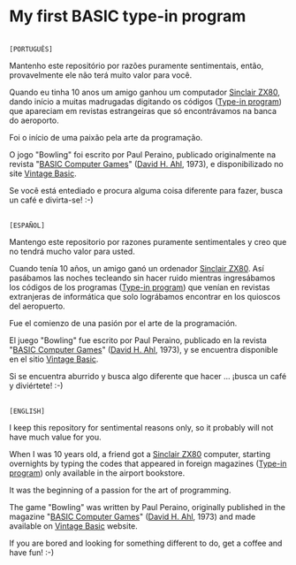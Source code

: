 # My first BASIC type-in program

\
`[PORTUGUÊS]`

Mantenho este repositório por razões puramente sentimentais, então, provavelmente ele não terá muito valor para você.

Quando eu tinha 10 anos um amigo ganhou um computador [Sinclair ZX80](https://pt.wikipedia.org/wiki/Sinclair_ZX80), dando início a muitas madrugadas digitando os códigos ([Type-in program](https://en.wikipedia.org/wiki/Type-in_program)) que apareciam em revistas estrangeiras que só encontrávamos na banca do aeroporto.

Foi o início de uma paixão pela arte da programação.

O jogo "Bowling" foi escrito por Paul Peraino, publicado originalmente na revista "[BASIC Computer Games](https://en.wikipedia.org/wiki/BASIC_Computer_Games)" ([David H. Ahl](https://en.wikipedia.org/wiki/David_H._Ahl), 1973), e disponibilizado no site [Vintage Basic](http://www.vintage-basic.net/).

Se você está entediado e procura alguma coisa diferente para fazer, busca un café e divirta-se!
:-)

\
`[ESPAÑOL]`

Mantengo este repositorio por razones puramente sentimentales y creo que no tendrá mucho valor para usted. 

Cuando tenía 10 años, un amigo ganó un ordenador [Sinclair ZX80](https://pt.wikipedia.org/wiki/Sinclair_ZX80). Así pasábamos las noches tecleando sin hacer ruido mientras ingresábamos los códigos de los programas ([Type-in program](https://en.wikipedia.org/wiki/Type-in_program)) que venían en revistas extranjeras de informática que solo lográbamos encontrar en los quioscos del aeropuerto. 

Fue el comienzo de una pasión por el arte de la programación.

El juego "Bowling" fue escrito por Paul Peraino, publicado en la revista "[BASIC Computer Games](https://en.wikipedia.org/wiki/BASIC_Computer_Games)" ([David H. Ahl](https://en.wikipedia.org/wiki/David_H._Ahl), 1973), y se encuentra disponible en el sitio [Vintage Basic](http://www.vintage-basic.net/).

Si se encuentra aburrido y busca algo diferente que hacer ... ¡busca un café y diviértete!
:-)

\
`[ENGLISH]`

I keep this repository for sentimental reasons only, so it probably will not have much value for you.

When I was 10 years old, a friend got a [Sinclair ZX80](https://pt.wikipedia.org/wiki/Sinclair_ZX80) computer, starting overnights by typing the codes that appeared in foreign magazines ([Type-in program](https://en.wikipedia.org/wiki/Type-in_program)) only available in the airport bookstore.

It was the beginning of a passion for the art of programming.

The game "Bowling" was written by Paul Peraino, originally published in the magazine "[BASIC Computer Games](https://en.wikipedia.org/wiki/BASIC_Computer_Games)" ([David H. Ahl](https://en.wikipedia.org/wiki/David_H._Ahl), 1973) and made available on [Vintage Basic](http://www.vintage-basic.net/) website.

If you are bored and looking for something different to do, get a coffee and have fun!
:-)

